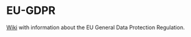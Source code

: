 # EU-GDPR
[Wiki](https://github.com/clickwork-git/EU-GDPR/wiki/Switzerland) with information about the EU General Data Protection Regulation.

